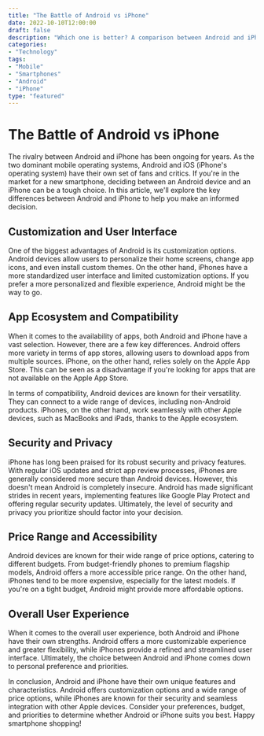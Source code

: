 ```yaml
--- 
title: "The Battle of Android vs iPhone"
date: 2022-10-10T12:00:00
draft: false
description: "Which one is better? A comparison between Android and iPhone"
categories: 
- "Technology"
tags: 
- "Mobile"
- "Smartphones"
- "Android"
- "iPhone"
type: "featured"
--- 
```


# The Battle of Android vs iPhone 

The rivalry between Android and iPhone has been ongoing for years. As the two dominant mobile operating systems, Android and iOS (iPhone's operating system) have their own set of fans and critics. If you're in the market for a new smartphone, deciding between an Android device and an iPhone can be a tough choice. In this article, we'll explore the key differences between Android and iPhone to help you make an informed decision.

## Customization and User Interface

One of the biggest advantages of Android is its customization options. Android devices allow users to personalize their home screens, change app icons, and even install custom themes. On the other hand, iPhones have a more standardized user interface and limited customization options. If you prefer a more personalized and flexible experience, Android might be the way to go.

## App Ecosystem and Compatibility

When it comes to the availability of apps, both Android and iPhone have a vast selection. However, there are a few key differences. Android offers more variety in terms of app stores, allowing users to download apps from multiple sources. iPhone, on the other hand, relies solely on the Apple App Store. This can be seen as a disadvantage if you're looking for apps that are not available on the Apple App Store.

In terms of compatibility, Android devices are known for their versatility. They can connect to a wide range of devices, including non-Android products. iPhones, on the other hand, work seamlessly with other Apple devices, such as MacBooks and iPads, thanks to the Apple ecosystem.

## Security and Privacy

iPhone has long been praised for its robust security and privacy features. With regular iOS updates and strict app review processes, iPhones are generally considered more secure than Android devices. However, this doesn't mean Android is completely insecure. Android has made significant strides in recent years, implementing features like Google Play Protect and offering regular security updates. Ultimately, the level of security and privacy you prioritize should factor into your decision.

## Price Range and Accessibility

Android devices are known for their wide range of price options, catering to different budgets. From budget-friendly phones to premium flagship models, Android offers a more accessible price range. On the other hand, iPhones tend to be more expensive, especially for the latest models. If you're on a tight budget, Android might provide more affordable options.

## Overall User Experience

When it comes to the overall user experience, both Android and iPhone have their own strengths. Android offers a more customizable experience and greater flexibility, while iPhones provide a refined and streamlined user interface. Ultimately, the choice between Android and iPhone comes down to personal preference and priorities.

In conclusion, Android and iPhone have their own unique features and characteristics. Android offers customization options and a wide range of price options, while iPhones are known for their security and seamless integration with other Apple devices. Consider your preferences, budget, and priorities to determine whether Android or iPhone suits you best. Happy smartphone shopping!
